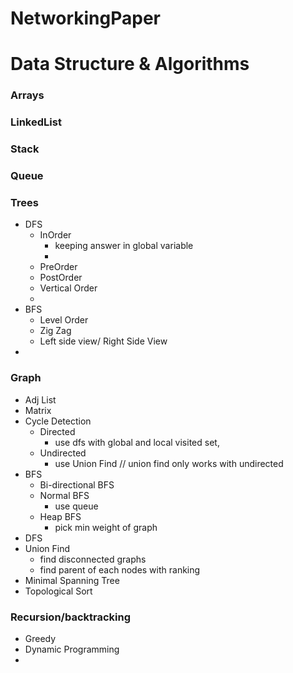 # NetworkingPaper


Data Structure & Algorithms
==============================

### Arrays
### LinkedList
### Stack
### Queue
### Trees
  - DFS 
    - InOrder 
      - keeping answer in global variable
      - 
    - PreOrder
    - PostOrder
    - Vertical Order
    - 
  - BFS 
    - Level Order
    - Zig Zag
    - Left side view/ Right Side View
  - 
### Graph
  - Adj List
  - Matrix
  - Cycle Detection
    - Directed 
      - use dfs with global and local visited set,  
    - Undirected 
      - use Union Find // union find only works with undirected
  - BFS
    - Bi-directional BFS
    - Normal BFS
      - use queue 
    - Heap BFS 
      - pick min weight of graph
  - DFS
  - Union Find
    - find disconnected graphs
    - find parent of each nodes with ranking
  - Minimal Spanning Tree
  -  Topological Sort
### Recursion/backtracking
- Greedy
- Dynamic Programming
- 
